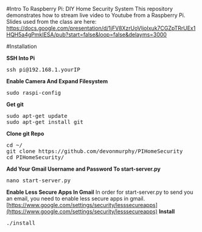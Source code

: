 #Intro To Raspberry Pi: DIY Home Security System
This repository demonstrates how to stream live video to Youtube from a Raspberry Pi. Slides used from the class are here:
https://docs.google.com/presentation/d/1jFV8XzrUoVljoIxuk7CGZpTRrUEx1HQH5a4gPmkIESA/pub?start=false&loop=false&delayms=3000

#Installation

**SSH Into Pi**
<pre>
ssh pi@192.168.1.yourIP
</pre>

**Enable Camera And Expand Filesystem**
<pre>
sudo raspi-config
</pre>

**Get git**
<pre>
sudo apt-get update
sudo apt-get install git
</pre>

**Clone git Repo**
<pre>
cd ~/
git clone https://github.com/devonmurphy/PIHomeSecurity
cd PIHomeSecurity/
</pre>

**Add Your Gmail Username and Password To start-server.py**
<pre>
nano start-server.py
</pre>

**Enable Less Secure Apps In Gmail**
In order for start-server.py to send you an email, you need to enable less secure apps in gmail.
[https://www.google.com/settings/security/lesssecureapps](https://www.google.com/settings/security/lesssecureapps)
**Install**
<pre>
./install
</pre>
